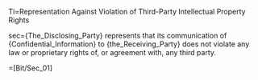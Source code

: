 Ti=Representation Against Violation of Third-Party Intellectual Property Rights 

sec={The_Disclosing_Party} represents that its communication of {Confidential_Information} to {the_Receiving_Party} does not violate any law or proprietary rights of, or agreement with, any third party.

=[Bit/Sec_01]